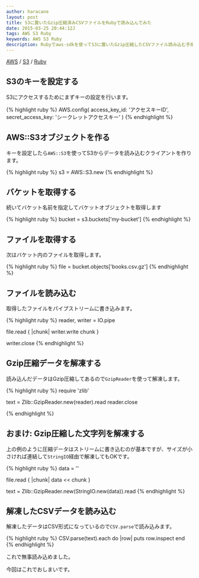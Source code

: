 ```yaml
---
author: haracane
layout: post
title: S3に置いたGzip圧縮済みCSVファイルをRubyで読み込んでみた
date: 2015-03-25 20:44:12J
tags: AWS S3 Ruby
keywords: AWS S3 Ruby
description: Rubyでaws-sdkを使ってS3に置いたGzip圧縮したCSVファイル読み込む手順をご紹介します。
---
```

[AWS](/tags/aws/) / [S3](/tags/s3/) / [Ruby](/tags/ruby/)

## S3のキーを設定する

S3にアクセスするためにまずキーの設定を行います。

{% highlight ruby %}
AWS.config(
  access_key_id: 'アクセスキーID',
  secret_access_key: 'シークレットアクセスキー'
)
{% endhighlight %}

## AWS::S3オブジェクトを作る

キーを設定したら`AWS::S3`を使ってS3からデータを読み込むクライアントを作ります。

{% highlight ruby %}
s3 = AWS::S3.new
{% endhighlight %}

## バケットを取得する

続いてバケット名前を指定してバケットオブジェクトを取得します

{% highlight ruby %}
bucket = s3.buckets['my-bucket']
{% endhighlight %}

## ファイルを取得する

次はバケット内のファイルを取得します。

{% highlight ruby %}
file = bucket.objects['books.csv.gz']
{% endhighlight %}

## ファイルを読み込む

取得したファイルをパイプストリームに書き込みます。

{% highlight ruby %}
reader, writer = IO.pipe

file.read { |chunk| writer.write chunk }

writer.close
{% endhighlight %}

## Gzip圧縮データを解凍する

読み込んだデータはGzip圧縮してあるので`GzipReader`を使って解凍します。

{% highlight ruby %}
require 'zlib'

text = Zlib::GzipReader.new(reader).read
reader.close

{% endhighlight %}

## おまけ: Gzip圧縮した文字列を解凍する

上の例のように圧縮データはストリームに書き込むのが基本ですが、サイズが小さければ連結して`StringIO`経由で解凍してもOKです。

{% highlight ruby %}
data = ''

file.read { |chunk| data << chunk }

text = Zlib::GzipReader.new(StringIO.new(data)).read
{% endhighlight %}

## 解凍したCSVデータを読み込む

解凍したデータはCSV形式になっているので`CSV.parse`で読み込みます。

{% highlight ruby %}
CSV.parse(text).each do |row|
  puts row.inspect
end
{% endhighlight %}

これで無事読み込めました。

今回はこれでおしまいです。
